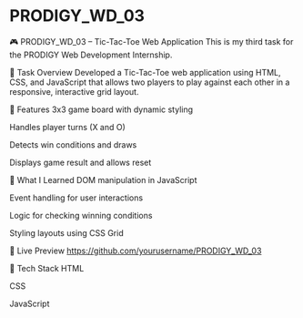 # PRODIGY_WD_03
🎮 PRODIGY_WD_03 – Tic-Tac-Toe Web Application
This is my third task for the PRODIGY Web Development Internship.

📌 Task Overview
Developed a Tic-Tac-Toe web application using HTML, CSS, and JavaScript that allows two players to play against each other in a responsive, interactive grid layout.

🔧 Features
3x3 game board with dynamic styling

Handles player turns (X and O)

Detects win conditions and draws

Displays game result and allows reset

🧠 What I Learned
DOM manipulation in JavaScript

Event handling for user interactions

Logic for checking winning conditions

Styling layouts using CSS Grid

🔗 Live Preview
https://github.com/yourusername/PRODIGY_WD_03

📁 Tech Stack
HTML

CSS

JavaScript
